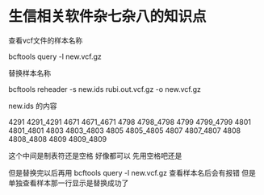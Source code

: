 # 生信相关软件杂七杂八的知识点

查看vcf文件的样本名称

bcftools query -l new.vcf.gz

替换样本名称

bcftools reheader -s new.ids rubi.out.vcf.gz -o new.vcf.gz

new.ids 的内容

4291 4291_4291
4671 4671_4671
4798 4798_4798
4799 4799_4799
4801 4801_4801
4803 4803_4803
4805 4805_4805
4807 4807_4807
4808 4808_4808
4809 4809_4809

这个中间是制表符还是空格 好像都可以 先用空格吧还是

但是替换完以后再用 bcftools query -l new.vcf.gz 查看样本名后会有报错 但是单独查看样本那一行显示是替换成功了

